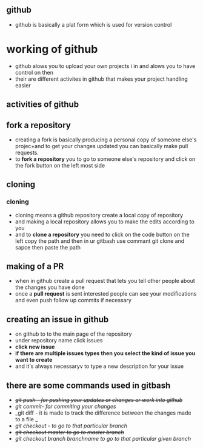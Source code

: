 ## github
+ github is basically a plat form which is used for version control
# working of github 
+ github alows you to upload your own projects i  in and alows you to have control on then
+ their are different activites in github that makes your project handling easier 

## activities of github 
## fork a repository 
+ creating a fork is basically producing a personal copy of someone else's projec+and to get your changes updated you can basically make pull requests.
+ to **fork a repository** you to go to someone else's repository and click on the fork button on the left most side

## cloning 
### cloning
+ cloning means a github repository create a local copy of repository
+ and making a local repository allows you to make the edits according to you
+ and to **clone a repository** you need to click on the code button on the left copy the path and then in ur gitbash use commant git clone and sapce then paste the path 

## making of a PR
+ when in github create a pull request that lets you tell other people about the changes you have done 
+ once a **pull request** is sent interested people can see your modifications and even push follow up commits if necessary

## creating an issue in github
+ on github to to the main page of the repository
+ under repository name click issues
+ **click new issue**
+ **if there are multiple issues types then you select the kind of issue you want to create** 
+ and it's always necessaryv to type a new description for your issue 

## there are some commands used in gitbash
+ ~~_git push - for pushing your updates or changes or work into github_~~
+ _git commit- for commiting your changes_ 
+ _git diff - it is made to track the difference between the changes made to a file _
+ _git checkout - to go to that particular branch_
+ ~~_git checkout master to go to master branch_~~
+ _git checkout branch branchname to go to that particular given branch_
